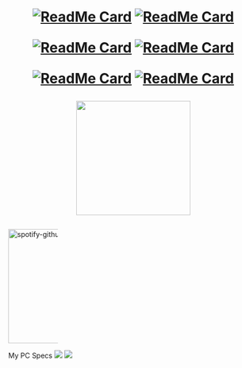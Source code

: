 ### 
<h1 align="center">

[![ReadMe Card](https://github-readme-stats.vercel.app/api/pin/?username=phellipe5k&repo=tony-hawk-character-select-clone&theme=dark)](https://github.com/phellipe5k/tony-hawk-character-select-clone) 
[![ReadMe Card](https://github-readme-stats.vercel.app/api/pin/?username=phellipe5k&repo=rock-paper-scissors&theme=dark)](https://github.com/phellipe5k/rock-paper-scisor)


[![ReadMe Card](https://github-readme-stats.vercel.app/api/pin/?username=phellipe5k&repo=ip-address-tracker&theme=dark)](https://github.com/phellipe5k/ip-address-tracker) 
[![ReadMe Card](https://github-readme-stats.vercel.app/api/pin/?username=phellipe5k&repo=backgroundgenerator&theme=dark)](https://github.com/phellipe5k/backgroundgenerator)


[![ReadMe Card](https://github-readme-stats.vercel.app/api/pin/?username=phellipe5k&repo=todolistphellipe&theme=dark)](https://github.com/phellipe5k/todolistphellipe) 
[![ReadMe Card](https://github-readme-stats.vercel.app/api/pin/?username=phellipe5k&repo=exercise-pokedex-router&theme=dark)](https://github.com/phellipe5k/exercise-pokedex-router)


 <a href="https://spotify-github-profile.vercel.app/api/view?uid=22h65jhto6sw6nl2nn6baq73a&amp;redirect=true" rel="nofollow"><img height="230" src="https://github-readme-stats.vercel.app/api?username=phellipe5k&show_icons=true&theme=dark"/></a>



</h1>

<div>
<img src="https://camo.githubusercontent.com/7c9c404b5cbf8e272796972d2ac1d410b198865f/68747470733a2f2f73706f746966792d6769746875622d70726f66696c652e76657263656c2e6170702f6170692f766965773f7569643d32326836356a68746f367377366e6c326e6e3662617137336126636f7665725f696d6167653d74727565" alt="spotify-github-profile" data-canonical-src="https://spotify-github-profile.vercel.app/api/view?uid=22h65jhto6sw6nl2nn6baq73a&amp;cover_image=true" style="max-width:100px !important;" height="230">
 
</div>

My PC Specs <img src="https://img.shields.io/badge/amd-Radeon%20R9%20270x-%23ED1C24.svg?&style=for-the-badge&logo=amd&logoColor=white" /> <img src="https://img.shields.io/badge/intel-core%20i5%2010th-%230071C5.svg?&style=for-the-badge&logo=intel&logoColor=white" />
 



<!--
**phellipe5k/phellipe5k** is a ✨ _special_ ✨ repository because its `README.md` (this file) appears on your GitHub profile.

Here are some ideas to get you started:

- 🔭 I’m currently working on ...
- 🌱 I’m currently learning ...
- 👯 I’m looking to collaborate on ...
- 🤔 I’m looking for help with ...
- 💬 Ask me about ...
- 📫 How to reach me: ...
- 😄 Pronouns: ...
- ⚡ Fun fact: ...
-->
